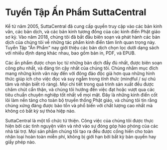 # Tuyển Tập Ấn Phẩm SuttaCentral

Kể từ năm 2005, SuttaCentral đã cung cấp quyền truy cập vào các bản kinh văn, các bản dịch, và các bản kinh tương đồng của các kinh điển Phật giáo sơ kỳ. Vào năm 2018, chúng tôi đã bắt đầu biên soạn và phát hành các bản dịch của chúng tôi về những tác phẩm kinh điển tâm linh quan trọng này. Tuyển Tập "Ấn Phẩm" nay giới thiệu các bản dịch chọn lọc dưới dạng sách với nhiều định dạng khác nhau, bao gồm bản in, PDF, và EPUB.

Các ấn phẩm được chọn lọc từ những bản dịch đầy đủ nhất, được biên soạn công phu nhất, và đáng tin cậy nhất của chúng tôi. Chúng nhằm mục đích mang những kinh văn này đến với đông đảo độc giả hơn qua những hình thức giúp ích cho việc đọc và suy ngẫm trong *tỉnh thức* (mindful / sự chú tâm và nhận biết rõ ràng). Mọi chi tiết trong quá trình sản xuất đều được chăm chút cẩn thận, và chúng tôi hướng đến việc đạt hoặc vượt qua các tiêu chuẩn chuyên nghiệp tốt nhất về mọi mặt. Đây là những kinh điển cốt lõi làm nền tảng cho toàn bộ truyền thống Phật giáo, và chúng tôi tin rằng chúng xứng đáng được bảo tồn và phổ biến với chất lượng cao nhất mà không có bất kỳ sự thỏa hiệp nào.

SuttaCentral là một tổ chức từ thiện. Công việc của chúng tôi được thực hiện bởi các tình nguyện viên và nhờ vào sự đóng góp hào phóng của các nhà tài trợ. Mọi sản phẩm chúng tôi tạo ra đều được cống hiến cho toàn nhân loại hoàn toàn miễn phí, không bị giới hạn bởi bất kỳ bản quyền hay giấy phép nào.